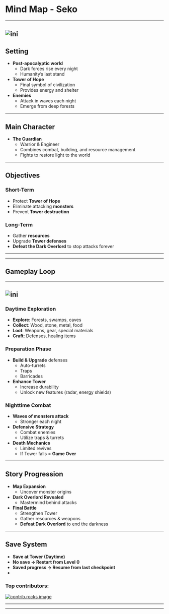 # Mind Map - Seko
------------------------------------------------------------------------
![ini](Assets/Scripts/doc/ini.png)
------------------------------------------------------------------------
## **Setting**
- **Post-apocalyptic world**
  - Dark forces rise every night
  - Humanity’s last stand
- **Tower of Hope**
  - Final symbol of civilization
  - Provides energy and shelter
- **Enemies**
  - Attack in waves each night
  - Emerge from deep forests
------------------------------------------------------------------------
## **Main Character**
- **The Guardian**
  - Warrior & Engineer
  - Combines combat, building, and resource management
  - Fights to restore light to the world
------------------------------------------------------------------------
## **Objectives**
### **Short-Term**
- Protect **Tower of Hope**
- Eliminate attacking **monsters**
- Prevent **Tower destruction**

### **Long-Term**
- Gather **resources**
- Upgrade **Tower defenses**
- **Defeat the Dark Overlord** to stop attacks forever
------------------------------------------------------------------------
------------------------------------------------------------------------
## **Gameplay Loop**
------------------------------------------------------------------------
![ini](Assets/Scripts/doc/loop.png)
------------------------------------------------------------------------
### **Daytime Exploration**
- **Explore**: Forests, swamps, caves
- **Collect**: Wood, stone, metal, food
- **Loot**: Weapons, gear, special materials
- **Craft**: Defenses, healing items

### **Preparation Phase**
- **Build & Upgrade** defenses
  - Auto-turrets
  - Traps
  - Barricades
- **Enhance Tower**
  - Increase durability
  - Unlock new features (radar, energy shields)

### **Nighttime Combat**
- **Waves of monsters attack**
  - Stronger each night
- **Defensive Strategy**
  - Combat enemies
  - Utilize traps & turrets
- **Death Mechanics**
  - Limited revives
  - If Tower falls = **Game Over**
------------------------------------------------------------------------
## **Story Progression**
- **Map Expansion**
  - Uncover monster origins
- **Dark Overlord Revealed**
  - Mastermind behind attacks
- **Final Battle**
  - Strengthen Tower
  - Gather resources & weapons
  - **Defeat Dark Overlord** to end the darkness
------------------------------------------------------------------------
## **Save System**
- **Save at Tower (Daytime)**
- **No save → Restart from Level 0**
- **Saved progress → Resume from last checkpoint**
- 
### Top contributors:
<a href="https://github.com/dmt041104111003/seko/graphs/contributors">
  <img src="https://contrib.rocks/image?repo=dmt041104111003/seko" alt="contrib.rocks image" />
</a>

________________________________________________________________________
________________________________________________________________________

